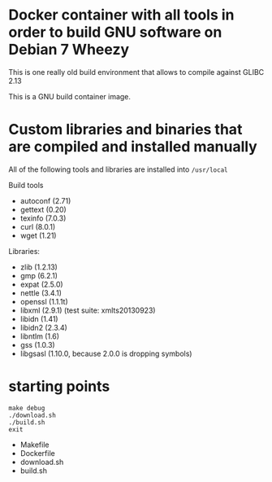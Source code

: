 # Docker container with all tools in order to build GNU software on Debian 7 Wheezy

This is one really old build environment that allows to compile against GLIBC 2.13

This is a GNU build container image.

# Custom libraries and binaries that are compiled and installed manually

All of the following tools and libraries are installed into `/usr/local`

Build tools

- autoconf  (2.71)
- gettext   (0.20)
- texinfo   (7.0.3)
- curl      (8.0.1)
- wget      (1.21)

Libraries:
- zlib      (1.2.13)
- gmp       (6.2.1)
- expat     (2.5.0)
- nettle    (3.4.1)
- openssl   (1.1.1t)
- libxml    (2.9.1) (test suite: xmlts20130923)
- libidn    (1.41)
- libidn2   (2.3.4)
- libntlm   (1.6)
- gss       (1.0.3)
- libgsasl  (1.10.0, because 2.0.0 is dropping symbols)


# starting points

```
make debug
./download.sh
./build.sh
exit
```

- Makefile
- Dockerfile
- download.sh
- build.sh
